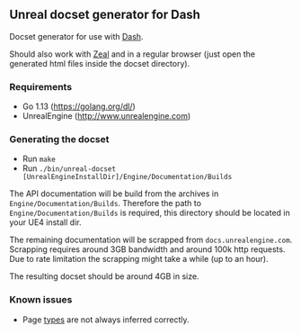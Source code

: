 ## Unreal docset generator for Dash

Docset generator for use with [Dash](https://kapeli.com/dash).

Should also work with [Zeal](https://zealdocs.org) and in a regular browser (just open the generated html files inside the docset directory).

### Requirements

* Go 1.13 (https://golang.org/dl/)
* UnrealEngine (http://www.unrealengine.com)

### Generating the docset

* Run `make`
* Run `./bin/unreal-docset [UnrealEngineInstallDir]/Engine/Documentation/Builds`

The API documentation will be build from the archives in `Engine/Documentation/Builds`.
Therefore the path to `Engine/Documentation/Builds` is required, this directory should be located in your UE4 install dir.

The remaining documentation will be scrapped from `docs.unrealengine.com`.
Scrapping requires around 3GB bandwidth and around 100k http requests.
Due to rate limitation the scrapping might take a while (up to an hour).

The resulting docset should be around 4GB in size.

### Known issues

* Page [types](https://kapeli.com/docsets#supportedentrytypes) are not always inferred correctly.
